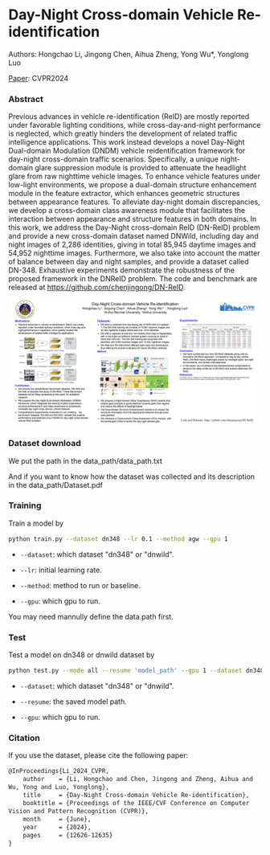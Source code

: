 # Day-Night Cross-domain Vehicle Re-identification
Authors: Hongchao Li, Jingong Chen, Aihua Zheng, Yong Wu*, Yonglong Luo

[Paper](https://openaccess.thecvf.com/content/CVPR2024/papers/Li_Day-Night_Cross-domain_Vehicle_Re-identification_CVPR_2024_paper.pdf): CVPR2024

### Abstract
 Previous advances in vehicle re-identification (ReID) are mostly reported under favorable lighting conditions, while cross-day-and-night performance is neglected, which greatly hinders the development of related traffic intelligence applications. This work instead develops a novel Day-Night Dual-domain Modulation (DNDM) vehicle reidentification framework for day-night cross-domain traffic scenarios. Specifically, a unique night-domain glare suppression module is provided to attenuate the headlight glare from raw nighttime vehicle images. To enhance vehicle features under low-light environments, we propose a dual-domain structure enhancement module in the feature extractor, which enhances geometric structures between appearance features. To alleviate day-night domain discrepancies, we develop a cross-domain class awareness module that facilitates the interaction between appearance and structure features in both domains. In this work, we address the Day-Night cross-domain ReID (DN-ReID) problem and provide a new cross-domain dataset named DNWild, including day and night images of 2,286 identities, giving in total 85,945 daytime images and 54,952 nighttime images. Furthermore, we also take into account the matter of balance between day and night samples, and provide a dataset called DN-348. Exhaustive experiments demonstrate the robustness of the proposed framework in the DNReID problem. The code and benchmark are released at https://github.com/chenjingong/DN-ReID.

![image](https://github.com/chenjingong/DN-ReID/blob/main/img/Poster.png)

 ### Dataset download
 We put the path in the data_path/data_path.txt
 
And if you want to know how the dataset was collected and its description in the data_path/Dataset.pdf

 ### Training

   Train a model by
  ```bash
python train.py --dataset dn348 --lr 0.1 --method agw --gpu 1
```

  - `--dataset`: which dataset "dn348" or "dnwild".

  - `--lr`: initial learning rate.
  
  -  `--method`: method to run or baseline.
  
  - `--gpu`:  which gpu to run.

You may need mannully define the data path first.

 ### Test

 Test a model on dn348 or dnwild dataset by 
  ```bash
python test.py --mode all --resume 'model_path' --gpu 1 --dataset dn348
```
  - `--dataset`: which dataset "dn348" or "dnwild".
  
  - `--resume`: the saved model path.
  
  - `--gpu`:  which gpu to run.

### Citation
If you use the dataset, please cite the following paper:
```
@InProceedings{Li_2024_CVPR,
    author    = {Li, Hongchao and Chen, Jingong and Zheng, Aihua and Wu, Yong and Luo, Yonglong},
    title     = {Day-Night Cross-domain Vehicle Re-identification},
    booktitle = {Proceedings of the IEEE/CVF Conference on Computer Vision and Pattern Recognition (CVPR)},
    month     = {June},
    year      = {2024},
    pages     = {12626-12635}
}
```
